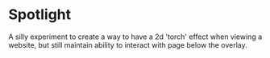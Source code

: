 Spotlight
=========

A silly experiment to create a way to have a 2d 'torch' effect when viewing a website, but still maintain ability to interact with page below the overlay.
